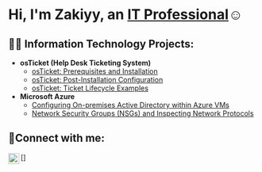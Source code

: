 <h1>Hi, I'm Zakiyy, an <a href="https://linkedin.com/in/zakiyy-shabazz-brother-king-cam-6283ba248/">IT Professional</a>☺</h1>

<h2>👨‍💻 Information Technology Projects:</h2>

- <b>osTicket (Help Desk Ticketing System)</b>
  - [osTicket: Prerequisites and Installation](https://github.com/zshabazz/osticket-prereqs)
  - [osTicket: Post-Installation Configuration](https://github.com/zshabazz/post-install-config)
  - [osTicket: Ticket Lifecycle Examples](https://github.com/zshabazz/ticket-lifecycle)
- <b>Microsoft Azure</b>
  - [Configuring On-premises Active Directory within Azure VMs](https://github.com/zshabazz/configure-ad)
  - [Network Security Groups (NSGs) and Inspecting Network Protocols](https://github.com/zshabazz/azure-network-protocols)

<h2>🤳Connect with me:</h2>

[<img align="left" alt="Josh | LinkedIn" width="22px" src="https://cdn.jsdelivr.net/npm/simple-icons@v3/icons/linkedin.svg" />]
